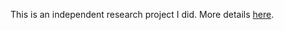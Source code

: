 This is an independent research project I did. More details [here](https://tmychow.com/stanford/cs199_polysemanticity/week10.html).
